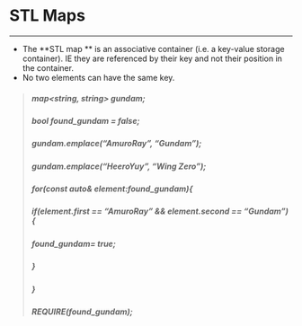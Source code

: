 # STL Maps

---

* The **STL map ** is an associative container \(i.e. a key-value storage container\). IE they are referenced by their key and not their position in the container.
* No two elements can have the same key.

> ##### map&lt;string, string&gt; gundam;
>
> ##### bool found\_gundam = false;
>
> ##### gundam.emplace\(“AmuroRay”, “Gundam”\);
>
> ##### gundam.emplace\(“HeeroYuy”, “Wing Zero”\);
>
> ##### for\(const auto& element:found\_gundam\){
>
> #####     if\(element.first == “AmuroRay” && element.second == “Gundam”\) {
>
> #####         found\_gundam= true;
>
> #####  }
>
> ##### }
>
> ##### 
>
> ##### REQUIRE\(found\_gundam\);



